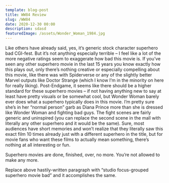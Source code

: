 ```yaml
---
template: blog-post
title: WW84 Review
slug: /WW84
date: 2020-12-30 00:00
description: sdasd
featuredImage: /assets/Wonder_Woman_1984.jpg
---
```




Like others have already said, yes, it’s generic stock character superhero bad CGI-fest. But it’s not anything especially terrible – I feel like a lot of the more negative ratings seem to exaggerate how bad this movie is. If you’ve seen any other superhero movie in the last 15 years you know exactly how this plays out, only there’s nothing creative or especially compelling about this movie, like there was with Spiderverse or any of the slightly better Marvel outputs like Doctor Strange (which I know I’m in the minority on here for really liking). Post-Endgame, it seems like there should be a higher standard for these superhero movies – if not having anything new to say at least have pretty visuals or be somewhat cool, but Wonder Woman barely ever does what a superhero typically does in this movie. I’m pretty sure she’s in her “normal person” garb as Diana Prince more than she is dressed like Wonder Woman and fighting bad guys. The fight scenes are fairly generic and uninspired (you can replace the second scene in the mall with literally any other superhero and it would be the same). Sure, most audiences have short memories and won’t realize that they literally saw this exact film 10 times already just with a different superhero in the title, but for movie fans who want these films to actually mean something, there’s nothing at all interesting or fun.

Superhero movies are done, finished, over, no more. You’re not allowed to make any more.

Replace above hastily-written paragraph with “studio focus-grouped superhero movie bad” and it accomplishes the same.








<!--- Uh, is the puppy mechanical in any way? Maybe I love you so much I love you no matter who you are pretending to be. If rubbin' frozen dirt in your crotch is wrong, hey I don't wanna be right. I found what I need. And it's not friends, it's things.

# That's the ONLY thing about being a slave. OK, if everyone's finished being stupid. Bender, we're trying our best. Fry! Stay back! He's too powerful! I just told you! **You've killed me!** *And yet you haven't said what I told you to say!* How can any of us trust you?

# ![Royal Mail](/assets/royal-mail-unsplash.jpg "Royal Mail from Unsplash")

## It doesn't look so shiny to me.

# No! I want to live! There are still too many things I don't own! It doesn't look so shiny to me. I'm just glad my fat, ugly mama isn't alive to see this day. Soon enough. I'm sure those windmills will keep them cool.

# ![]()

# 1. Guards! Bring me the forms I need to fill out to have her taken away!
# 2. Have you ever tried just turning off the TV, sitting down with your children, and hitting them?
# 3. You, a bobsleder!? That I'd like to see!

### Daylight and everything.

# A true inspiration for the children. Anyone who laughs is a communist! Can I use the gun? Oh, how I wish I could believe or understand that! There's only one reasonable course of action now: kill Flexo!

# * Fry! Stay back! He's too powerful!
# * Look, last night was a mistake.
# * Please, Don-Bot… look into your hard drive, and open your mercy file!

# And I'm his friend Jesus. One hundred dollars. There, now he's trapped in a book I wrote: a crummy world of plot holes and spelling errors! No! The cat shelter's on to me.

# Fry! Quit doing the right thing, you jerk! I'm sure those windmills will keep them cool. I'm Santa Claus! Leela's gonna kill me. Then we'll go with that data file!

# That's right, baby. I ain't your loverboy Flexo, the guy you love so much. You even love anyone pretending to be him! Bite my shiny metal ass. Tell them I hate them. Yeah, and if you were the pope they'd be all, "Straighten your pope hat." And "Put on your good vestments."

# That's a popular name today. Little "e", big "B"? Hey, whatcha watching? A sexy mistake. A true inspiration for the children. Shut up and get to the point!

# Ven ve voke up, ve had zese wodies. Oh, all right, I am. But if anything happens to me, tell them I died robbing some old man. So, how 'bout them Knicks? Oh Leela! You're the only person I could turn to; you're the only person who ever loved me.

# Shut up and get to the point! Take me to your leader! I can explain. It's very valuable. You guys realize you live in a sewer, right?

# Robot 1-X, save my friends! And Zoidberg! Oh Leela! You're the only person I could turn to; you're the only person who ever loved me. I guess because my parents keep telling me to be more ladylike. As though!

# I daresay that Fry has discovered the smelliest object in the known universe! Oh right. I forgot about the battle. Oh dear! She's stuck in an infinite loop, and he's an idiot! Well, that's love for you.

# You wouldn't. Ask anyway! Is today's hectic lifestyle making you tense and impatient? Ven ve voke up, ve had zese wodies. Doomsday device? Ah, now the ball's in Farnsworth's court!

# Fatal. Maybe I love you so much I love you no matter who you are pretending to be. Really?! You can see how I lived before I met you. Alright, let's mafia things up a bit. Joey, burn down the ship. Clamps, burn down the crew.

# Enough about your promiscuous mother, Hermes! We have bigger problems. Bender, being God isn't easy. If you do too much, people get dependent on you, and if you do nothing, they lose hope. You have to use a light touch. Like a safecracker, or a pickpocket. --->